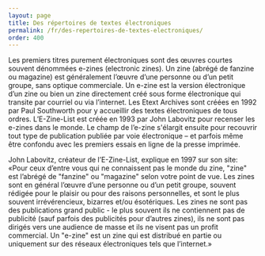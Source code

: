 ```yaml
---
layout: page
title: Des répertoires de textes électroniques
permalink: /fr/des-repertoires-de-textes-electroniques/
order: 400
---
```

<p>Les premiers titres purement électroniques sont des œuvres courtes souvent dénommées e-zines (electronic zines). Un zine (abrégé de fanzine ou magazine) est généralement l’œuvre d’une personne ou d’un petit groupe, sans optique commerciale. Un e-zine est la version électronique d’un zine ou bien un zine directement créé sous forme électronique qui transite par courriel ou via l’internet. Les Etext Archives sont créées en 1992 par Paul Southworth pour y accueillir des textes électroniques de tous ordres. L’E-Zine-List est créée en 1993 par John Labovitz pour recenser les e-zines dans le monde. Le champ de l’e-zine s'élargit ensuite pour recouvrir tout type de publication publiée par voie électronique – et parfois même être confondu avec les premiers essais en ligne de la presse imprimée.</p>

<p>John Labovitz, créateur de l’E-Zine-List, explique en 1997 sur son site: «Pour ceux d’entre vous qui ne connaissent pas le monde du zine, "zine" est l’abrégé de "fanzine" ou "magazine" selon votre point de vue. Les zines sont en général l’œuvre d’une personne ou d’un petit groupe, souvent rédigée pour le plaisir ou pour des raisons personnelles, et sont le plus souvent irrévérencieux, bizarres et/ou ésotériques. Les zines ne sont pas des publications grand public - le plus souvent ils ne contiennent pas de publicité (sauf parfois des publicités pour d’autres zines), ils ne sont pas dirigés vers une audience de masse et ils ne visent pas un profit commercial. Un "e-zine" est un zine qui est distribué en partie ou uniquement sur des réseaux électroniques tels que l’internet.»</p>
